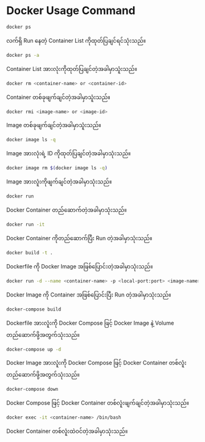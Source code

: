 # Docker Usage Command

```bash
docker ps
```
လက်ရှိ Run နေတဲ့ Container List ကိုထုတ်ပြချင်ရင်သုံးသည်။

```bash
docker ps -a
```
Container List အားလုံးကိုထုတ်ပြချင်တဲ့အခါမှာသူံးသည်။

```bash
docker rm <container-name> or <container-id>
```
Container တစ်ခုဖျက်ချင်တဲ့အခါမှာသူံးသည်။

```bash
docker rmi <image-name> or <image-id>
```
Image တစ်ခုဖျက်ချင်တဲ့အခါမှာသူံးသည်။

```bash
docker image ls -q 
```
Image အားလုံးရဲ့ ID ကိုထုတ်ပြချင်တဲ့အခါမှာသုံးသည်။

```bash
docker image rm $(docker image ls -q) 
```
Image အားလူံးကိုဖျက်ချင်တဲ့အခါမှာသုံးသည်။

```bash
docker run
```
Docker Container တည်‌ဆောက်တဲ့အခါမှာသုံးသည်။

```bash
docker run -it 
```
Docker Container ကိုတည်ဆောက်ပြီး Run တဲ့အခါမှာသုံးသည်။

```bash
docker build -t .
```
Dockerfile ကို Docker Image အဖြစ်ပြောင်းတဲ့အခါမှာသုံးသည်။

```bash
docker run -d --name <container-name> -p <local-port:port> <image-name>
```
Docker Image ကို Container အဖြစ်ပြောင်းပြီး Run တဲ့အခါမှာသုံးသည်။

```bash
docker-compose build
```
Dockerfile အားလူံးကို Docker Compose ဖြင့် Docker Image နဲ့ Volume တည်ဆောက်ဖို့အတွက်သုံးသည်။

```bash
docker-compose up -d 
```
Docker Image အားလူံးကို Docker Compose ဖြင့် Docker Container တစ်လူံးတည်ဆောက်ဖို့အတွက်သုံးသည်။

```bash
docker-compose down
```
Docker Compose ဖြင့် Docker Container တစ်လူံးဖျက်ချင်တဲ့အခါမှာသုံးသည်။

```bash
docker exec -it <container-name> /bin/bash
```
Docker Container တစ်လူံးထဲဝင်တဲ့အခါမှာသုံးသည်။

